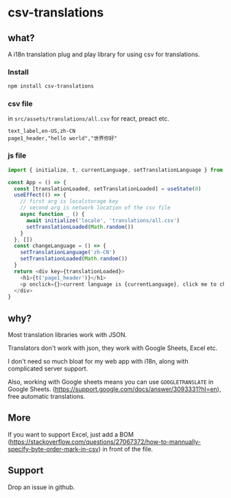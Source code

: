# csv-translations

## what?

A i18n translation plug and play library for using csv for translations.

### Install

```bash
npm install csv-translations
```

### csv file

in `src/assets/translations/all.csv` for react, preact etc.

```csv
text_label,en-US,zh-CN
page1_header,"hello world","世界你好"
```

### js file

```js
import { initialize, t, currentLanguage, setTranslationLanguage } from 'csv-translations'

const App = () => {
  const [translationLoaded, setTranslationLoaded] = useState(0)
  useEffect(() => {
    // first arg is localstorage key
    // second arg is network location of the csv file
    async function _ () {
      await initialize('locale', 'translations/all.csv')
      setTranslationLoaded(Math.random())
    }
  }, [])
  const changeLanguage = () => {
    setTranslationLanguage('zh-CN')
    setTranslationLoaded(Math.random())
  }
  return <div key={translationLoaded}>
    <h1>{t('page1_header')}</h1>
    <p onclick={}>current language is {currentLanguage}, click me to change.</p>
  </div>
}
```

## why?

Most translation libraries work with JSON.

Translators don't work with json, they work with Google Sheets, Excel etc.

I don't need so much bloat for my web app with i18n, along with complicated server support.

Also, working with Google sheets means you can use `GOOGLETRANSLATE` in Google Sheets. (https://support.google.com/docs/answer/3093331?hl=en), free automatic translations. 

## More

If you want to support Excel, just add a BOM (https://stackoverflow.com/questions/27067372/how-to-mannually-specify-byte-order-mark-in-csv) in front of the file.

## Support

Drop an issue in github. 

